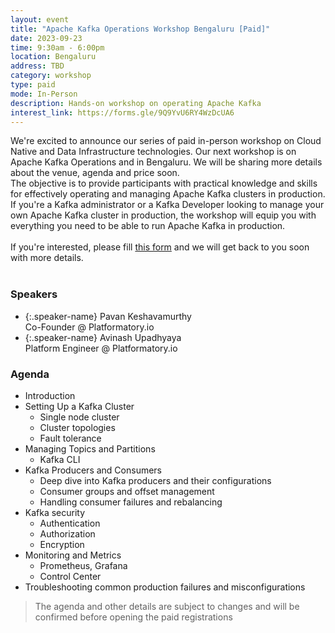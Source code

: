 ```yaml
---
layout: event
title: "Apache Kafka Operations Workshop Bengaluru [Paid]"
date: 2023-09-23
time: 9:30am - 6:00pm
location: Bengaluru
address: TBD
category: workshop
type: paid
mode: In-Person
description: Hands-on workshop on operating Apache Kafka
interest_link: https://forms.gle/9Q9YvU6RY4WzDcUA6
---
```


<div class="about">
We're excited to announce our series of paid in-person workshop on Cloud Native and Data Infrastructure technologies. Our next workshop is on Apache Kafka Operations and in Bengaluru. We will be sharing more details about the venue, agenda and price soon.
<br>The objective is to provide participants with practical knowledge and skills for effectively operating and managing Apache Kafka clusters in production. If you're a Kafka administrator or a Kafka Developer looking to manage your own Apache Kafka cluster in production, the workshop will equip you with everything you need to be able to run Apache Kafka in production.
<br><br>
If you're interested, please fill <a href="https://forms.gle/9Q9YvU6RY4WzDcUA6" target="_blank">this form</a> and we will get back to you soon with more details.
<br><br>
</div>

### Speakers

- {:.speaker-name} Pavan Keshavamurthy <br> <span class="speaker-description">Co-Founder @ Platformatory.io</span>
- {:.speaker-name} Avinash Upadhyaya <br> <span class="speaker-description">Platform Engineer @ Platformatory.io</span>

### Agenda

- Introduction
- Setting Up a Kafka Cluster
    - Single node cluster
    - Cluster topologies
    - Fault tolerance
- Managing Topics and Partitions
    - Kafka CLI
- Kafka Producers and Consumers
    - Deep dive into Kafka producers and their configurations
    - Consumer groups and offset management
    - Handling consumer failures and rebalancing
- Kafka security
    - Authentication
    - Authorization
    - Encryption
- Monitoring and Metrics
    - Prometheus, Grafana
    - Control Center
- Troubleshooting common production failures and misconfigurations

> The agenda and other details are subject to changes and will be confirmed before opening the paid registrations



